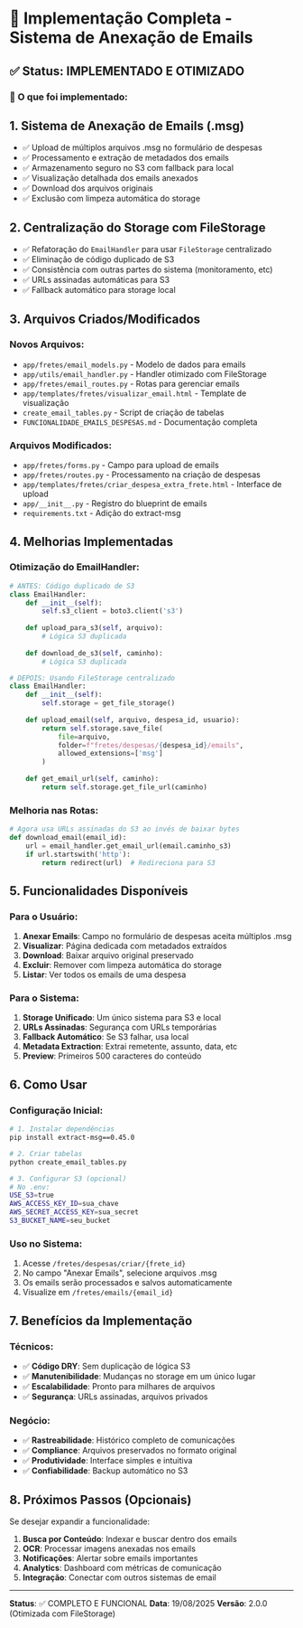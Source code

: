 # 📧 Implementação Completa - Sistema de Anexação de Emails

## ✅ Status: IMPLEMENTADO E OTIMIZADO

### 🎯 O que foi implementado:

## 1. **Sistema de Anexação de Emails (.msg)**
- ✅ Upload de múltiplos arquivos .msg no formulário de despesas
- ✅ Processamento e extração de metadados dos emails
- ✅ Armazenamento seguro no S3 com fallback para local
- ✅ Visualização detalhada dos emails anexados
- ✅ Download dos arquivos originais
- ✅ Exclusão com limpeza automática do storage

## 2. **Centralização do Storage com FileStorage**
- ✅ Refatoração do `EmailHandler` para usar `FileStorage` centralizado
- ✅ Eliminação de código duplicado de S3
- ✅ Consistência com outras partes do sistema (monitoramento, etc)
- ✅ URLs assinadas automáticas para S3
- ✅ Fallback automático para storage local

## 3. **Arquivos Criados/Modificados**

### Novos Arquivos:
- `app/fretes/email_models.py` - Modelo de dados para emails
- `app/utils/email_handler.py` - Handler otimizado com FileStorage
- `app/fretes/email_routes.py` - Rotas para gerenciar emails
- `app/templates/fretes/visualizar_email.html` - Template de visualização
- `create_email_tables.py` - Script de criação de tabelas
- `FUNCIONALIDADE_EMAILS_DESPESAS.md` - Documentação completa

### Arquivos Modificados:
- `app/fretes/forms.py` - Campo para upload de emails
- `app/fretes/routes.py` - Processamento na criação de despesas
- `app/templates/fretes/criar_despesa_extra_frete.html` - Interface de upload
- `app/__init__.py` - Registro do blueprint de emails
- `requirements.txt` - Adição do extract-msg

## 4. **Melhorias Implementadas**

### Otimização do EmailHandler:
```python
# ANTES: Código duplicado de S3
class EmailHandler:
    def __init__(self):
        self.s3_client = boto3.client('s3')
    
    def upload_para_s3(self, arquivo):
        # Lógica S3 duplicada
    
    def download_de_s3(self, caminho):
        # Lógica S3 duplicada

# DEPOIS: Usando FileStorage centralizado
class EmailHandler:
    def __init__(self):
        self.storage = get_file_storage()
    
    def upload_email(self, arquivo, despesa_id, usuario):
        return self.storage.save_file(
            file=arquivo,
            folder=f"fretes/despesas/{despesa_id}/emails",
            allowed_extensions=['msg']
        )
    
    def get_email_url(self, caminho):
        return self.storage.get_file_url(caminho)
```

### Melhoria nas Rotas:
```python
# Agora usa URLs assinadas do S3 ao invés de baixar bytes
def download_email(email_id):
    url = email_handler.get_email_url(email.caminho_s3)
    if url.startswith('http'):
        return redirect(url)  # Redireciona para S3
```

## 5. **Funcionalidades Disponíveis**

### Para o Usuário:
1. **Anexar Emails**: Campo no formulário de despesas aceita múltiplos .msg
2. **Visualizar**: Página dedicada com metadados extraídos
3. **Download**: Baixar arquivo original preservado
4. **Excluir**: Remover com limpeza automática do storage
5. **Listar**: Ver todos os emails de uma despesa

### Para o Sistema:
1. **Storage Unificado**: Um único sistema para S3 e local
2. **URLs Assinadas**: Segurança com URLs temporárias
3. **Fallback Automático**: Se S3 falhar, usa local
4. **Metadata Extraction**: Extrai remetente, assunto, data, etc
5. **Preview**: Primeiros 500 caracteres do conteúdo

## 6. **Como Usar**

### Configuração Inicial:
```bash
# 1. Instalar dependências
pip install extract-msg==0.45.0

# 2. Criar tabelas
python create_email_tables.py

# 3. Configurar S3 (opcional)
# No .env:
USE_S3=true
AWS_ACCESS_KEY_ID=sua_chave
AWS_SECRET_ACCESS_KEY=sua_secret
S3_BUCKET_NAME=seu_bucket
```

### Uso no Sistema:
1. Acesse `/fretes/despesas/criar/{frete_id}`
2. No campo "Anexar Emails", selecione arquivos .msg
3. Os emails serão processados e salvos automaticamente
4. Visualize em `/fretes/emails/{email_id}`

## 7. **Benefícios da Implementação**

### Técnicos:
- ✅ **Código DRY**: Sem duplicação de lógica S3
- ✅ **Manutenibilidade**: Mudanças no storage em um único lugar
- ✅ **Escalabilidade**: Pronto para milhares de arquivos
- ✅ **Segurança**: URLs assinadas, arquivos privados

### Negócio:
- ✅ **Rastreabilidade**: Histórico completo de comunicações
- ✅ **Compliance**: Arquivos preservados no formato original
- ✅ **Produtividade**: Interface simples e intuitiva
- ✅ **Confiabilidade**: Backup automático no S3

## 8. **Próximos Passos (Opcionais)**

Se desejar expandir a funcionalidade:
1. **Busca por Conteúdo**: Indexar e buscar dentro dos emails
2. **OCR**: Processar imagens anexadas nos emails
3. **Notificações**: Alertar sobre emails importantes
4. **Analytics**: Dashboard com métricas de comunicação
5. **Integração**: Conectar com outros sistemas de email

---

**Status**: ✅ COMPLETO E FUNCIONAL
**Data**: 19/08/2025
**Versão**: 2.0.0 (Otimizada com FileStorage)